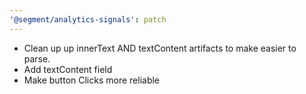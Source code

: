 ```yaml
---
'@segment/analytics-signals': patch
---
```


- Clean up up innerText AND textContent artifacts to make easier to parse.
- Add textContent field
- Make button Clicks more reliable 
